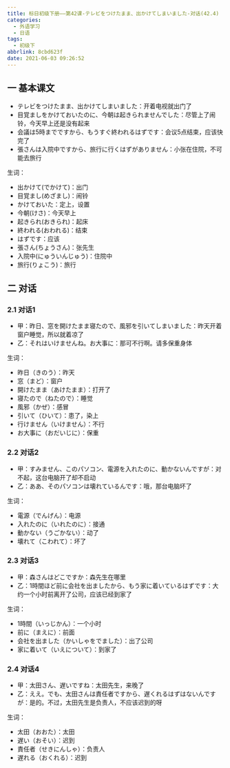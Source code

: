 ```yaml
---
title: 标日初级下册——第42课-テレビをつけたまま、出かけてしまいました-对话(42.4)
categories:
  - 外语学习
  - 日语
tags:
  - 初级下
abbrlink: 8cbd623f
date: 2021-06-03 09:26:52
---
```

## 一 基本课文

* テレビをつけたまま、出かけてしまいました：开着电视就出门了
* 目覚ましをかけておいたのに、今朝は起きられませんでした：尽管上了闹铃，今天早上还是没有起来
* 会議は5時までですから、もうすぐ終われるはずです：会议5点结束，应该快完了
* 張さんは入院中ですから、旅行に行くはずがありません：小张在住院，不可能去旅行

<!--more-->

生词：

* 出かけて(でかけて)：出门
* 目覚まし(めざまし)：闹铃
* かけておいた：定上，设置
* 今朝(けさ)：今天早上
* 起きられ(おきられ)：起床
* 終われる(おわれる)：结束
* はずです：应该
* 張さん(ちょうさん)：张先生
* 入院中(にゅういんじゅう)：住院中
* 旅行(りょこう)：旅行

## 二 对话

###  2.1 对话1

* 甲：昨日、窓を開けたまま寝たので、風邪を引いてしまいました：昨天开着窗户睡觉，所以就着凉了
* 乙：それはいけませんね。お大事に：那可不行啊。请多保重身体

生词：

* 昨日（きのう）：昨天
* 窓（まど）：窗户
* 開けたまま（あけたまま）：打开了
* 寝たので（ねたので）：睡觉
* 風邪（かぜ）：感冒
* 引いて（ひいて）：患了，染上
* 行けません（いけません）：不行
* お大事に（おだいじに）：保重

### 2.2 对话2

* 甲：すみません、このパソコン、電源を入れたのに、動かないんですが：对不起，这台电脑开了却不启动
* 乙：ああ、そのパソコンは壊れているんです：哦，那台电脑坏了

生词：

* 電源（でんげん）：电源
* 入れたのに（いれたのに）：接通
* 動かない（うごかない）：动了
* 壊れて（こわれて）：坏了

### 2.3 对话3

* 甲：森さんはどこですか：森先生在哪里
* 乙：1時間ほど前に会社を出ましたから、もう家に着いているはずです：大约一个小时前离开了公司，应该已经到家了

生词：

* 1時間（いっじかん）：一个小时
* 前に（まえに）：前面
* 会社を出ました（かいしゃをでました）：出了公司
* 家に着いて（いえについて）：到家了

###  2.4 对话4

* 甲：太田さん、遅いですね：太田先生，来晚了
* 乙：ええ。でも、太田さんは責任者ですから、遅くれるはずはないんですが：是的。不过，太田先生是负责人，不应该迟到的呀

生词：

* 太田（おおた）：太田
* 遅い（おそい）：迟到
* 責任者（せきにんしゃ）：负责人
* 遅れる（おくれる）：迟到
